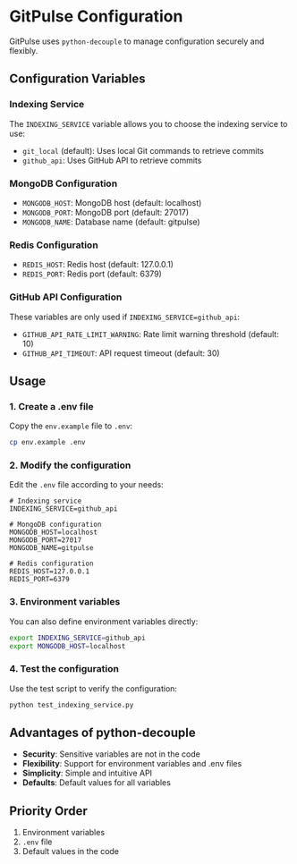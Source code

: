 # GitPulse Configuration

GitPulse uses `python-decouple` to manage configuration securely and flexibly.

## Configuration Variables

### Indexing Service

The `INDEXING_SERVICE` variable allows you to choose the indexing service to use:

- `git_local` (default): Uses local Git commands to retrieve commits
- `github_api`: Uses GitHub API to retrieve commits

### MongoDB Configuration

- `MONGODB_HOST`: MongoDB host (default: localhost)
- `MONGODB_PORT`: MongoDB port (default: 27017)
- `MONGODB_NAME`: Database name (default: gitpulse)

### Redis Configuration

- `REDIS_HOST`: Redis host (default: 127.0.0.1)
- `REDIS_PORT`: Redis port (default: 6379)

### GitHub API Configuration

These variables are only used if `INDEXING_SERVICE=github_api`:

- `GITHUB_API_RATE_LIMIT_WARNING`: Rate limit warning threshold (default: 10)
- `GITHUB_API_TIMEOUT`: API request timeout (default: 30)

## Usage

### 1. Create a .env file

Copy the `env.example` file to `.env`:

```bash
cp env.example .env
```

### 2. Modify the configuration

Edit the `.env` file according to your needs:

```env
# Indexing service
INDEXING_SERVICE=github_api

# MongoDB configuration
MONGODB_HOST=localhost
MONGODB_PORT=27017
MONGODB_NAME=gitpulse

# Redis configuration
REDIS_HOST=127.0.0.1
REDIS_PORT=6379
```

### 3. Environment variables

You can also define environment variables directly:

```bash
export INDEXING_SERVICE=github_api
export MONGODB_HOST=localhost
```

### 4. Test the configuration

Use the test script to verify the configuration:

```bash
python test_indexing_service.py
```

## Advantages of python-decouple

- **Security**: Sensitive variables are not in the code
- **Flexibility**: Support for environment variables and .env files
- **Simplicity**: Simple and intuitive API
- **Defaults**: Default values for all variables

## Priority Order

1. Environment variables
2. `.env` file
3. Default values in the code 